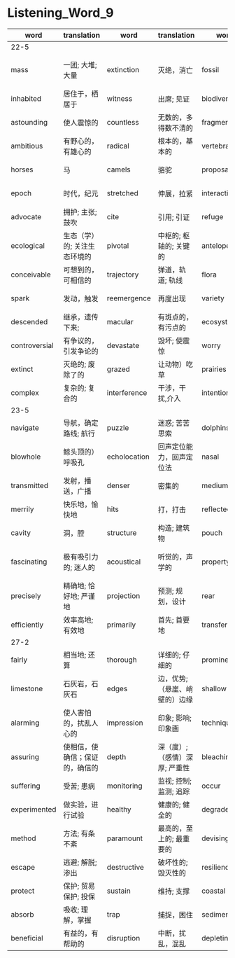 # Listening_Word_9

| word          | translation                    | word         | translation                   | word          | translation              | word          | translation                    |
| ------------- | ------------------------------ | ------------ | ----------------------------- | ------------- | ------------------------ | ------------- | ------------------------------ |
| 22-5          |
| mass          | 一团; 大堆; 大量               | extinction   | 灭绝，消亡                    | fossil        | 化石; 僵化的事物; 老顽固 | indicate      | 表明，暗示; 指示; 象征         |
| inhabited     | 居住于，栖居于                 | witness       | 出席; 见证                    | biodiversity  | 生物多样性               | eliminate     | 清除; 淘汰; 消灭               |
| astounding    | 使人震惊的                     | countless    | 无数的，多得数不清的          | fragmentation | 分裂，破碎               | altering      | 改变，更改                     |
| ambitious     | 有野心的，有雄心的             | radical      | 根本的，基本的                | vertebrate    | 脊椎动物                 | megafauna     | 巨型（土壤）动物               |
| horses        | 马                             | camels       | 骆驼                          | proposal      | 提议，建议; 求婚         | subset        | 子集                           |
| epoch         | 时代，纪元                     | stretched    | 伸展，拉紧                    | interaction   | 合作; 互相影响           | select        | 选择，选拔                     |
| advocate      | 拥护; 主张; 鼓吹               | cite         | 引用; 引证                    | refuge        | 避难; 避难所             | evolutionary  | 进化的，发展的                 |
| ecological    | 生态（学）的; 关注生态环境的   | pivotal      | 中枢的; 枢轴的; 关键的        | antelope      | 羚羊; 羚羊皮革           | presumably    | 据推测; 大概; 可能; 想来       |
| conceivable   | 可想到的，可相信的             | trajectory   | 弹道，轨道; 轨线              | flora         | 植物群;植物区系          | disperse      | 使）分散，疏散                 |
| spark         | 发动，触发                     | reemergence  | 再度出现                      | variety       | 多种多样; 多样化         | remains       | 遗骨，遗体，残骸               |
| descended     | 继承，遗传下来;                | macular      | 有斑点的，有污点的            | ecosystem     | 生态系统                 | alluded       | 提及，暗指                     |
| controversial | 有争议的，引发争论的           | devastate    | 毁坏; 使震惊                  | worry         | 担心，发愁; 烦心事       | adapted       | 使）适应， （使）适合          |
| extinct       | 灭绝的; 废除了的               | grazed       | 让动物）吃草                  | prairies      | 大草原                   | granted       | 假定，就算                     |
| complex       | 复杂的; 复合的                 | interference | 干涉，干扰,介入               | intention     | 意图; 打算               |
| 23-5          |
| navigate      | 导航，确定路线; 航行           | puzzle       | 迷惑; 苦苦思索                | dolphins      | 海豚                     | emit          | 发出; 散发                     |
| blowhole      | 鲸头顶的）呼吸孔               | echolocation | 回声定位能力，回声定位法      | nasal         | 鼻的; 鼻音的             | sacs          | （动植物组织中的）液囊         |
| transmitted   | 发射，播送，广播               | denser       | 密集的                        | medium        | 中等的; 中间的           | travel        | 旅行; 进行; 移动               |
| merrily       | 快乐地，愉快地                 | hits         | 打，打击                      | reflected     | 反射                     | reaches       | 到达，抵达                     |
| cavity        | 洞，腔                         | structure    | 构造; 建筑物                  | pouch         | 小袋，育儿袋         | tissue        | (动植物的)组织; 薄纸           |
| fascinating   | 极有吸引力的; 迷人的           | acoustical   | 听觉的，声学的                | property      | 财产; 房地产; 特性; 属性 | velocity      | 速率，速度; 周转率; 高速，快速 |
| precisely     | 精确地; 恰好地; 严谨地         | projection   | 预测; 规划，设计              | rear          | 后部，背面，背后; 臀部   | bursa         | 囊，粘液囊                     |
| efficiently   | 效率高地; 有效地               | primarily    | 首先; 首要地                  | transferring  | 转移，迁移               |
| 27-2          |
| fairly        | 相当地; 还算                   | thorough     | 详细的; 仔细的                | prominent     | 突出的，杰出的           | reef          | 礁，暗礁                       |
| limestone     | 石灰岩，石灰石                 | edges        | 边，优势;（悬崖、峭壁的）边缘 | shallow       | 浅的; 肤浅的             | declining     | 倾斜的，衰退中的               |
| alarming      | 使人害怕的，扰乱人心的         | impression   | 印象; 影响; 印象画            | techniques    | 技巧，手法; 技术; 技能   | employed      | 雇用; 应用，使用               |
| assuring      | 使相信，使确信；保证的，确信的 | depth        | 深（度）;（感情）深厚; 严重性 | bleaching     | 漂白法，漂白             | symptoms      | 症状                           |
| suffering     | 受苦; 患病                     | monitoring   | 监视; 控制; 监测; 追踪        | occur         | 发生; 存在于             | mitigate      | 减轻，缓和下来                 |
| experimented  | 做实验，进行试验               | healthy      | 健康的; 健全的                | degraded      | 降低                     | resort        | 常去; 求助                     |
| method        | 方法; 有条不紊                 | paramount    | 最高的，至上的; 最重要的      | devising      | 想出;计划; 设计          | pocket        | 把…装进衣袋; 盗用;衣袋; 小容器 |
| escape        | 逃避; 解脱; 渗出               | destructive  | 破坏性的; 毁灭性的            | resilience    | 弹性; 弹力;              | concentration | 全神贯注; 浓度; 专注           |
| protect       | 保护; 贸易保护; 投保           | sustain      | 维持; 支撑                    | coastal       | 近海的，沿海的           | vicinity      | 附近，邻近                     |
| absorb        | 吸收; 理解，掌握               | trap         | 捕捉，困住                    | sediment      | 沉淀物; 沉积物           | pollutants    | 污染物质                       |
| beneficial    | 有益的，有帮助的               | disruption   | 中断，扰乱，混乱              | depleting     | 使大大的减少，使空虚     | overwhelming  | 势不可挡的                     |